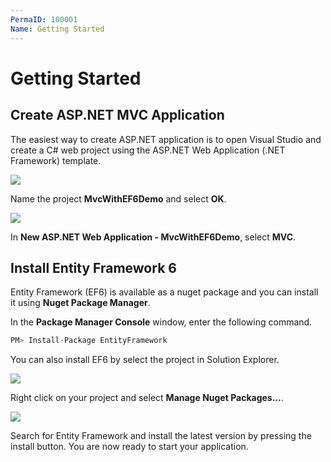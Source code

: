 ```yaml
---
PermaID: 100001
Name: Getting Started
---
```


# Getting Started

## Create ASP.NET MVC Application

The easiest way to create ASP.NET application is to open Visual Studio and create a C# web project using the ASP.NET Web Application (.NET Framework) template. 

<img src="https://raw.githubusercontent.com/zzzprojects/learn-orm/master/tutorials/mvc-with-entity-framework-6/images/getting-started-1.png">

Name the project **MvcWithEF6Demo** and select **OK**.

<img src="https://raw.githubusercontent.com/zzzprojects/learn-orm/master/tutorials/mvc-with-entity-framework-6/images/getting-started-2.png">

In **New ASP.NET Web Application - MvcWithEF6Demo**, select **MVC**.

## Install Entity Framework 6

Entity Framework (EF6) is available as a nuget package and you can install it using **Nuget Package Manager**.

In the **Package Manager Console** window, enter the following command.

```csharp
PM> Install-Package EntityFramework
```

You can also install EF6 by select the project in Solution Explorer. 

<img src="https://raw.githubusercontent.com/zzzprojects/learn-orm/master/tutorials/mvc-with-entity-framework-6/images/getting-started-3.png">

Right click on your project and select **Manage Nuget Packages...**.

<img src="https://raw.githubusercontent.com/zzzprojects/learn-orm/master/tutorials/mvc-with-entity-framework-6/images/getting-started-4.png">

Search for Entity Framework and install the latest version by pressing the install button. You are now ready to start your application.
